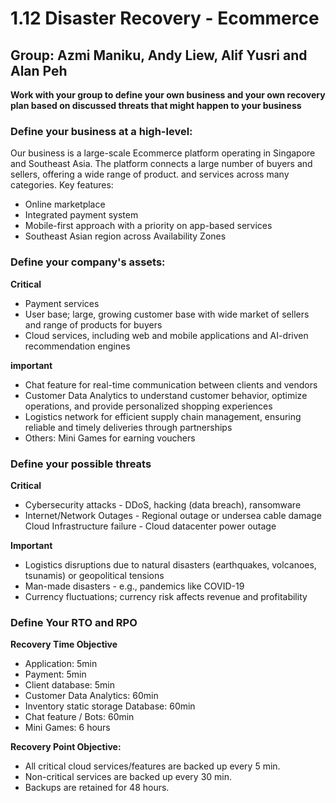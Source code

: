 # 1.12 Disaster Recovery - Ecommerce
## Group: Azmi Maniku, Andy Liew, Alif Yusri and Alan Peh
**Work with your group to define your own business and your own recovery plan based on discussed threats that might happen to your business**

### Define your business at a high-level:  
Our business is a large-scale Ecommerce platform operating in Singapore and Southeast Asia. The platform connects a large number of buyers and sellers, offering a wide range of product. and services across many categories. Key features:  
- Online marketplace  
- Integrated payment system  
- Mobile-first approach with a priority on app-based services  
- Southeast Asian region across Availability Zones  

### Define your company's assets:  
**Critical**  
- Payment services  
- User base; large, growing customer base with wide market of sellers and range of products for buyers  
- Cloud services, including web and mobile applications and AI-driven recommendation engines

**important**  
- Chat feature for real-time communication between clients and vendors  
- Customer Data Analytics to understand customer behavior, optimize operations, and provide personalized shopping experiences    
- Logistics network for efficient supply chain management, ensuring reliable and timely deliveries through partnerships  
- Others: Mini Games for earning vouchers

### Define your possible threats
**Critical**  
- Cybersecurity attacks - DDoS, hacking (data breach), ransomware  
- Internet/Network Outages - Regional outage or undersea cable damage  
Cloud Infrastructure failure - Cloud datacenter power outage  

**Important**
- Logistics disruptions due to natural disasters (earthquakes, volcanoes, tsunamis) or geopolitical tensions  
- Man-made disasters - e.g., pandemics like COVID-19  
- Currency fluctuations; currency risk affects revenue and profitability  

### Define Your RTO and RPO  
**Recovery Time Objective**  
- Application: 5min  
- Payment: 5min  
- Client database: 5min  
- Customer Data Analytics: 60min  
- Inventory static storage Database: 60min  
- Chat feature / Bots: 60min  
- Mini Games: 6 hours  

**Recovery Point Objective:**  
- All critical cloud services/features are backed up every 5 min.  
- Non-critical services are backed up every 30 min.  
- Backups are retained for 48 hours.  

